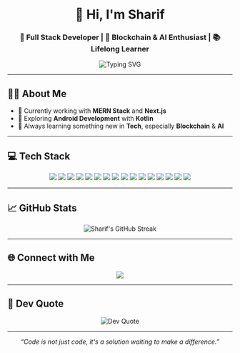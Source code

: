 <h1 align="center">👋 Hi, I'm Sharif</h1>
<h3 align="center">🚀 Full Stack Developer | 🧠 Blockchain & AI Enthusiast | 📚 Lifelong Learner</h3>

<p align="center">
  <img src="https://readme-typing-svg.herokuapp.com?font=Fira+Code&duration=2000&pause=1000&color=58A6FF&center=true&vCenter=true&width=435&lines=Full+Stack+Web+Developer;Blockchain+Innovator;Tech+Explorer;MERN+%7C+Next.js+%7C+Kotlin+Lover" alt="Typing SVG" />
</p>

---

## 🧑‍💻 About Me

- 💼 Currently working with **MERN Stack** and **Next.js**
- 📱 Exploring **Android Development** with **Kotlin**
- 🧠 Always learning something new in **Tech**, especially **Blockchain** & **AI**

---

## 💻 Tech Stack

<p align="center">
  <!-- Languages -->
  <img src="https://img.shields.io/badge/Java-%23ED8B00.svg?style=for-the-badge&logo=openjdk&logoColor=white" />
  <img src="https://img.shields.io/badge/Kotlin-%237F52FF.svg?style=for-the-badge&logo=kotlin&logoColor=white" />
  <img src="https://img.shields.io/badge/JavaScript-%23F7DF1E.svg?style=for-the-badge&logo=javascript&logoColor=black" />
  <img src="https://img.shields.io/badge/TypeScript-%23007ACC.svg?style=for-the-badge&logo=typescript&logoColor=white" />
  
  <!-- Frontend -->
  <img src="https://img.shields.io/badge/HTML5-%23E34F26.svg?style=for-the-badge&logo=html5&logoColor=white" />
  <img src="https://img.shields.io/badge/CSS3-%231572B6.svg?style=for-the-badge&logo=css3&logoColor=white" />
  <img src="https://img.shields.io/badge/React-%2320232a.svg?style=for-the-badge&logo=react&logoColor=%2361DAFB" />
  <img src="https://img.shields.io/badge/Next.js-black?style=for-the-badge&logo=next.js&logoColor=white" />
  <img src="https://img.shields.io/badge/TailwindCSS-%2338B2AC.svg?style=for-the-badge&logo=tailwind-css&logoColor=white" />
  
  <!-- Backend -->
  <img src="https://img.shields.io/badge/Node.js-%236DA55F.svg?style=for-the-badge&logo=node.js&logoColor=white" />
  <img src="https://img.shields.io/badge/Express.js-%23404d59.svg?style=for-the-badge&logo=express&logoColor=white" />
  <img src="https://img.shields.io/badge/MongoDB-%234ea94b.svg?style=for-the-badge&logo=mongodb&logoColor=white" />
  <img src="https://img.shields.io/badge/MySQL-4479A1.svg?style=for-the-badge&logo=mysql&logoColor=white" />
  
  <!-- Deployment -->
  <img src="https://img.shields.io/badge/Vercel-%23000000.svg?style=for-the-badge&logo=vercel&logoColor=white" />
  <img src="https://img.shields.io/badge/Netlify-%23000000.svg?style=for-the-badge&logo=netlify&logoColor=#00C7B7" />
  <img src="https://img.shields.io/badge/Render-%2346E3B7.svg?style=for-the-badge&logo=render&logoColor=white" />
</p>

---

## 📈 GitHub Stats

<p align="center">
  <img src="https://github-readme-streak-stats.herokuapp.com/?user=skksharif&theme=swift&hide_border=false" alt="Sharif's GitHub Streak" />
</p>

---

## 🌐 Connect with Me

<p align="center">
  <a href="https://linkedin.com/in/skksharif" target="_blank">
    <img src="https://img.shields.io/badge/LinkedIn-%230077B5.svg?style=for-the-badge&logo=linkedin&logoColor=white" />
  </a>
</p>


---

## 📜 Dev Quote

<p align="center">
  <img src="https://quotes-github-readme.vercel.app/api?type=horizontal&theme=radical" alt="Dev Quote" />
</p>

---


<p align="center">
  <em>“Code is not just code, it's a solution waiting to make a difference.”</em>
</p>

